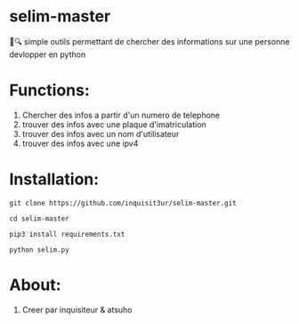 # selim-master
🧥🔍 simple outils permettant de chercher des informations sur une personne devlopper en python

# Functions:
1. Chercher des infos a partir d'un numero de telephone
2. trouver des infos avec une plaque d'imatriculation
3. trouver des infos avec un nom d'utilisateur
4. trouver des infos avec une ipv4

# Installation:
``git clone https://github.com/inquisit3ur/selim-master.git``

``cd selim-master``

``pip3 install requirements.txt``

``python selim.py``

# About:
1. Creer par inquisiteur & atsuho
